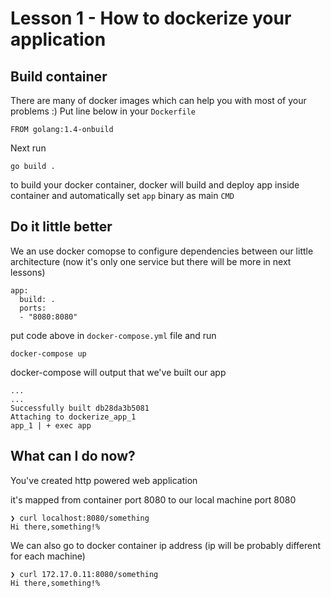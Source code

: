 # Lesson 1 - How to dockerize your application


## Build container

There are many of docker images which can help you with most of your problems :)
Put line below in your `Dockerfile`

    FROM golang:1.4-onbuild


Next run

    go build .

to build your docker container, docker will build and deploy app inside container and automatically set
`app` binary as main `CMD`



## Do it little better

We an use docker comopse to configure dependencies between our little architecture
(now it's only one service but there will be more in next lessons)

    app:
      build: .
      ports:
      - "8080:8080"

put code above in `docker-compose.yml` file and run

    docker-compose up

docker-compose will output that we've built our app

    ...
    ...
    Successfully built db28da3b5081
    Attaching to dockerize_app_1
    app_1 | + exec app

## What can I do now?

You've created http powered web application

it's mapped from container port 8080 to our local machine port 8080

    ❯ curl localhost:8080/something
    Hi there,something!%

We can also go to docker container ip address (ip will be probably different for each machine)

    ❯ curl 172.17.0.11:8080/something
    Hi there,something!%
